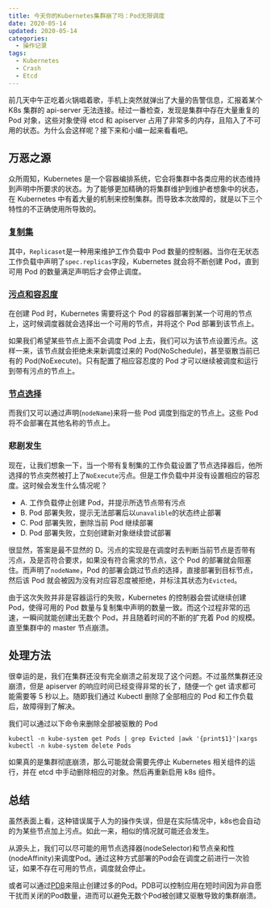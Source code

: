 ```yaml
---
title: 今天你的Kubernetes集群崩了吗：Pod无限调度
date: 2020-05-14
updated: 2020-05-14
categories:
  - 操作记录
tags:
  - Kubernetes
  - Crash
  - Etcd
---
```


前几天中午正吃着火锅唱着歌，手机上突然就弹出了大量的告警信息，汇报着某个 K8s 集群的 api-server 无法连接。经过一番检查，发现是集群中存在大量重复的 Pod 对象，这些对象使得 etcd 和 apiserver 占用了非常多的内存，且陷入了不可用的状态。为什么会这样呢？接下来和小编一起来看看吧。

## 万恶之源

众所周知，Kubernetes 是一个容器编排系统，它会将集群中各类应用的状态维持到声明中所要求的状态。为了能够更加精确的将集群维护到维护者想象中的状态，在 Kubernetes 中有着大量的机制来控制集群。而导致本次故障的，就是以下三个特性的不正确使用所导致的。

### [复制集](https://Kubernetes.io/docs/concepts/workloads/controllers/replicaset/)

其中，`Replicaset`是一种用来维护工作负载中 Pod 数量的控制器。当你在无状态工作负载中声明了`spec.replicas`字段，Kubernetes 就会将不断创建 Pod，直到可用 Pod 的数量满足声明后才会停止调度。

### [污点和容忍度](https://Kubernetes.io/docs/concepts/scheduling-eviction/taint-and-toleration/)

在创建 Pod 时，Kubernetes 需要将这个 Pod 的容器部署到某一个可用的节点上，这时候调度器就会选择出一个可用的节点，并将这个 Pod 部署到该节点上。

如果我们希望某些节点上面不会调度 Pod 上去，我们可以为该节点设置污点。这样一来，该节点就会拒绝未来新调度过来的 Pod(NoSchedule)，甚至驱散当前已有的 Pod(NoExecute)。只有配置了相应容忍度的 Pod 才可以继续被调度和运行到带有污点的节点上。

### [节点选择](https://Kubernetes.io/docs/concepts/scheduling-eviction/assign-Pod-node/)

而我们又可以通过声明(`nodeName`)来将一些 Pod 调度到指定的节点上。这些 Pod 将不会部署在其他名称的节点上。

### 悲剧发生

现在，让我们想象一下，当一个带有复制集的工作负载设置了节点选择器后，他所选择的节点突然被打上了`NoExecute`污点。但是工作负载中并没有设置相应的容忍度。这时候会发生什么情况呢？

- A. 工作负载停止创建 Pod，并提示所选节点带有污点
- B. Pod 部署失败，提示无法部署后以`unavalible`的状态终止部署
- C. Pod 部署失败，删除当前 Pod 继续部署
- D. Pod 部署失败，立刻创建新对象继续尝试部署

很显然，答案是最不显然的 D。污点的实现是在调度时去判断当前节点是否带有污点，及是否符合要求，如果没有符合需求的节点，这个 Pod 的部署就会阻塞住。而声明了`nodeName`，Pod 的部署会跳过节点的选择，直接部署到目标节点，然后该 Pod 就会被因为没有对应容忍度被拒绝，并标注其状态为`Evicted`。

由于这次失败并非是容器运行的失败，Kubernetes 的控制器会尝试继续创建 Pod，使得可用的 Pod 数量与复制集中声明的数量一致。而这个过程非常的迅速，一瞬间就能创建出无数个 Pod，并且随着时间的不断的扩充着 Pod 的规模。直至集群中的 master 节点崩溃。

## 处理方法

很幸运的是，我们在集群还没有完全崩溃之前发现了这个问题。不过虽然集群还没崩溃，但是 apiserver 的响应时间已经变得非常的长了，随便一个 get 请求都可能需要等 5 秒以上。随即我们通过 Kubectl 删除了全部相应的 Pod 和工作负载后，故障得到了解决。

我们可以通过以下命令来删除全部被驱散的 Pod

`kubectl -n kube-system get Pods | grep Evicted |awk '{print$1}'|xargs kubectl -n kube-system delete Pods`

如果真的是集群彻底崩溃，那么可能就会需要先停止 Kubernetes 相关组件的运行，并在 etcd 中手动删除相应的对象。然后再重新启用 k8s 组件。

## 总结
虽然表面上看，这种错误属于人为的操作失误，但是在实际情况中，k8s也会自动的为某些节点加上污点。如此一来，相似的情况就可能还会发生。

从源头上，我们可以尽可能的用节点选择器(nodeSelector)和节点亲和性(nodeAffinity)来调度Pod。通过这种方式部署的Pod会在调度之前进行一次验证，如果不存在可用的节点，调度就会停止。

或者可以通过[PDB](https://Kubernetes.io/zh/docs/concepts/workloads/Pods/disruptions/)来阻止创建过多的Pod。PDB可以控制应用在短时间因为非自愿干扰而关闭的Pod数量，进而可以避免无数个Pod被创建又驱散导致的集群崩溃。